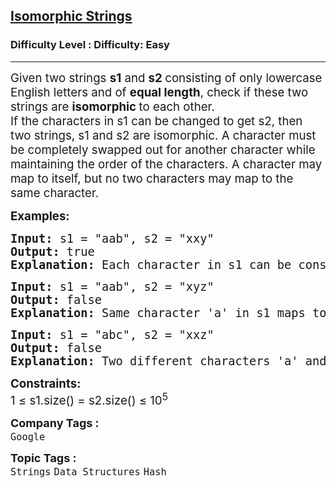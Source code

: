 <h2><a href="https://www.geeksforgeeks.org/problems/isomorphic-strings-1587115620/1?page=2&company=Google&sortBy=submissions">Isomorphic Strings</a></h2><h3>Difficulty Level : Difficulty: Easy</h3><hr><div class="problems_problem_content__Xm_eO"><p><span style="font-size: 14pt;">Given two strings <strong>s1</strong>&nbsp;and <strong>s2 </strong>consisting of only lowercase English letters and of <strong>equal length</strong>, check if these two strings are <strong>isomorphic </strong>to each other.<br></span><span style="font-size: 14pt;">If the characters in s1 can be changed to get s2, then two strings, s1 and s2 are isomorphic. A character must be completely swapped out for another character while maintaining the order of the characters. A character may map to itself, but no two characters may map to the same character.</span></p>
<p><span style="font-size: 14pt;"><strong>Examples:</strong></span></p>
<pre><span style="font-size: 14pt;"><strong>Input: </strong>s1 = "aab", s2 = "xxy"
<strong>Output: </strong>true<strong>
Explanation: </strong>Each character in s1 can be consistently mapped to a unique character in s2 (a → x, b → y).
</span></pre>
<pre><span style="font-size: 14pt;"><strong>Input: </strong>s1 = "aab", s2 = "xyz"
<strong>Output: </strong>false<strong>
Explanation: </strong>S</span><span style="font-size: 18.6667px;">ame character 'a' in s1 maps to two different characters 'x' and 'y' in s2.</span></pre>
<pre><span style="font-size: 14pt;"><strong>Input: </strong>s1 = "abc", s2 = "xxz"
<strong>Output: </strong>false<strong>
Explanation: </strong>Two different characters 'a' and 'b' in s1 maps with same character 'x' in s2. </span></pre>
<p><span style="font-size: 14pt;"><strong>Constraints:</strong><br>1 ≤ s1.size() = s2.size() ≤ 10<sup>5</sup></span></p></div><p><span style=font-size:18px><strong>Company Tags : </strong><br><code>Google</code>&nbsp;<br><p><span style=font-size:18px><strong>Topic Tags : </strong><br><code>Strings</code>&nbsp;<code>Data Structures</code>&nbsp;<code>Hash</code>&nbsp;